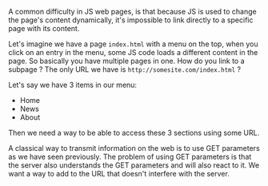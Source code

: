 A common difficulty in JS web pages, is that because JS is used to change the page's content dynamically, it's impossible to link directly to a specific page with its content.

Let's imagine we have a page `index.html` with a menu on the top, when you click on an entry in the menu, some JS code loads a different content in the page. So basically you have multiple pages in one. How do you link to a subpage ? The only URL we have is `http://somesite.com/index.html` ?

Let's say we have 3 items in our menu:
- Home
- News
- About

Then we need a way to be able to access these 3 sections using some URL.

A classical way to transmit information on the web is to use GET parameters as we have seen previously. The problem of using GET parameters is that the server also understands the GET parameters and will also react to it. We want a way to add to the URL that doesn't interfere with the server.

